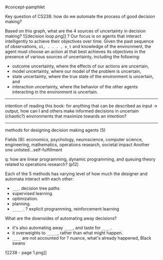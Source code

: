 #concept-pamphlet 

Key question of CS238: how do we automate the process of good decision making?

Based on this graph, what are the 4 sources of uncertainty in decision making?
![[decision loop.png]]
?
Our focus is on agents that interact intelligently to achieve their objectives over time. Given the past sequence of observations, `o1, . . . , o_t` and knowledge of the environment, the agent must choose an action at that best achieves its objectives in the presence of various sources of uncertainty, including the following:
-   outcome uncertainty, where the effects of our actions are uncertain,
-   model uncertainty, where our model of the problem is uncertain,
-   state uncertainty, where the true state of the environment is uncertain, and
-   interaction uncertainty, where the behavior of the other agents interacting in  the environment is uncertain.
---
<!--LEARN:fw5JkKF5-->

intention of reading this book: for anything that can be described as input -> output, how can I and others make informed decisions in uncertain (chaotic?) environments that maximize towards an intention?


---

methods for designing decision making agents (5)


Fields (8): economics, psychology, neuroscience, computer science, engineering, mathematics, operations research, societal impact
Another one unlisted...self-fulfillment

q: how are linear programming, dynamic programming, and queuing theory related to operations research? (p12)


Each of the 5 methods has varying level of how much the designer and automata interact with each other:
- `___`. decision tree paths
- supervised learning.
- optimization.
- planning.
- `_____`.
?
explicit programming, reinforcement learning
<!--LEARN:PzT2hYs6-->

What are the downsides of automating away decisions?
- it's also automating away `____`, and taste for `____`.
- it overweights to `_____`, rather than what might happen.
- `____` are not accounted for
?
nuance,
what's already happened,
Black swans
<!--LEARN:v8WwmyiM-->


![[238 - page 1.png]]